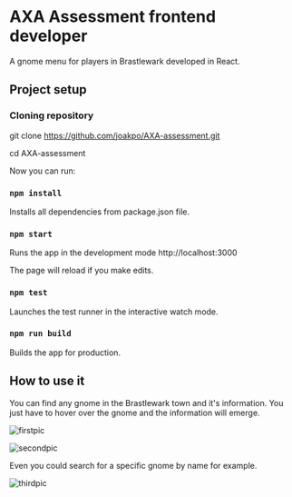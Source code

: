 # AXA Assessment frontend developer

A gnome menu for players in Brastlewark developed in React.

## Project setup

### Cloning repository

git clone https://github.com/joakpo/AXA-assessment.git

cd AXA-assessment

Now you can run:

### `npm install`

Installs all dependencies from package.json file.

### `npm start`

Runs the app in the development mode http://localhost:3000

The page will reload if you make edits.

### `npm test`

Launches the test runner in the interactive watch mode.

### `npm run build`

Builds the app for production.

## How to use it

You can find any gnome in the Brastlewark town and it's information. You just have to hover over the gnome and the information will emerge.

![firstpic](https://user-images.githubusercontent.com/36108774/141829202-ea5cf411-6c1a-4445-97b9-2887d3132136.png)

![secondpic](https://user-images.githubusercontent.com/36108774/141829262-d2516ab4-b450-4085-adbc-75c70a27ea09.png)

Even you could search for a specific gnome by name for example.

![thirdpic](https://user-images.githubusercontent.com/36108774/141829289-1864cab9-8064-4d89-9d43-dc89f4dc9e70.png)
